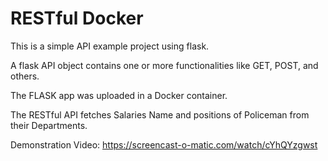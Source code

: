 # RESTful Docker


This is a simple API example project using flask.

A flask API object contains one or more functionalities like GET, POST, and others.

The FLASK app was uploaded in a Docker container.

The RESTful API fetches Salaries Name and positions of Policeman from their Departments.

Demonstration Video: https://screencast-o-matic.com/watch/cYhQYzgwst

